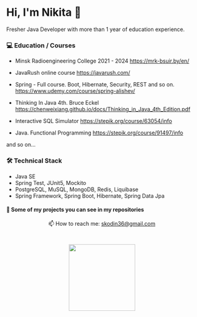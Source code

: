 # Hi, I'm Nikita 👋
Fresher Java Developer with more than 1 year of education experience.

### 💻 Education / Courses
*   Minsk Radioengineering College
  2021 - 2024
  https://mrk-bsuir.by/en/

*   JavaRush online course
  https://javarush.com/

*   Spring - Full course. Boot, Hibernate, Security, REST and so on.
  https://www.udemy.com/course/spring-alishev/

*   Thinking In Java 4th. Bruce Eckel
  https://chenweixiang.github.io/docs/Thinking_in_Java_4th_Edition.pdf

*   Interactive SQL Simulator
  https://stepik.org/course/63054/info

*   Java. Functional Programming
  https://stepik.org/course/91497/info

and so on...

### 🛠 Technical Stack
*   Java SE
*   Spring Test, JUnit5, Mockito
*   PostgreSQL, MuSQL, MongoDB, Redis, Liquibase
*   Spring Framework, Spring Boot, Hibernate, Spring Data Jpa

#### 🪪 Some of my projects you can see in my repositories

<p align='center'>
   📫 How to reach me: <a href='mailto:skodin36@gmail.com'>skodin36@gmail.com</a>
</p>

<div align="center" style="margin: 40px 0">
   <a href="https://github.com/nikita-skodin/github-profile-views-counter">
       <img width="175px" src="https://komarev.com/ghpvc/?username=nikita-skodin&color=DE002D">
   </a>
</div>
